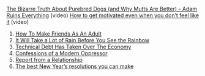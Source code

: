 
[The Bizarre Truth About Purebred Dogs (and Why Mutts Are Better) - Adam Ruins Everything](https://www.youtube.com/watch?v=aCv10_WvGxo) (video)
[How to get motivated even when you don’t feel like it](https://www.youtube.com/watch?v=II5h6uJPvvs) (video)

1. [How To Make Friends As An Adult](https://betterhumans.pub/how-to-make-friends-as-an-adult-77714f99fbbb)
2. [It Will Take a Lot of Rain Before You See the Rainbow](https://medium.com/the-narrative-arc/it-will-take-a-lot-of-rain-before-you-see-the-rainbow-2bdc6e828de2)
3. [Technical Debt Has Taken Over The Economy](https://medium.com/@jankammerath/technical-debt-has-taken-over-the-economy-1ffa55128d23)
4. [Confessions of a Modern Oppressor](https://medium.com/counterarts/confessions-of-a-modern-oppressor-81158f814de6)
5. [Report from a Relationship](https://juliovincent.medium.com/report-from-a-relationship-74650b0be3a8)
6. [The best New Year’s resolutions you can make](https://kozyrkov.medium.com/the-15-new-years-resolutions-you-need-to-make-right-now-c0ec111bd212)